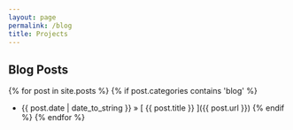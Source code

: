 ```yaml
---
layout: page
permalink: /blog
title: Projects
---
```


## Blog Posts

{% for post in site.posts %}
{% if post.categories contains 'blog' %}
 * {{ post.date | date_to_string }} &raquo; [ {{ post.title }} ]({{ post.url }})
 {% endif %}
{% endfor %}